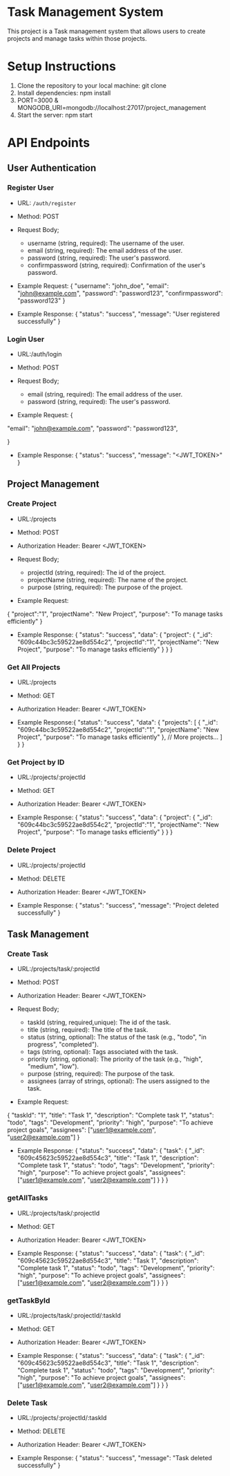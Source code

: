  # Task Management System 

 This project is a Task management system that allows users to create projects and manage tasks within those projects.
 
 # Setup Instructions
 
 1. Clone the repository to your local machine: git clone <repository-url>
 2. Install dependencies: npm install
 3. PORT=3000 &
    MONGODB_URI=mongodb://localhost:27017/project_management
 4. Start the server: npm start

 #  API Endpoints
 ## User Authentication
 ### Register User
 
 * URL: `/auth/register`
  
 * Method: POST
 * Request Body;
    * username (string, required): The username of the user.
    * email (string, required): The email address of the user.
    * password (string, required): The user's password.
    * confirmpassword (string, required): Confirmation of the user's password.
 *  Example Request:
  {
  "username": "john_doe",
  "email": "john@example.com",
  "password": "password123",
  "confirmpassword": "password123"
 }
  * Example Response: {
  "status": "success",
  "message": "User registered successfully"
}
### Login User
 
 * URL:/auth/login
  
 * Method: POST
 * Request Body;
  
    * email (string, required): The email address of the user.
    * password (string, required): The user's password.
  
 *  Example Request:
  {
 
  "email": "john@example.com",
  "password": "password123",
 
 }
  * Example Response: {
  "status": "success",
  "message": "<JWT_TOKEN>"
}
 ## Project Management
 ### Create Project

  * URL:/projects
  
 * Method: POST
 * Authorization Header: Bearer <JWT_TOKEN>
 * Request Body;
    * projectId (string, required): The id of the project.
    * projectName (string, required): The name of the project.
    * purpose (string, required): The purpose of the project.
  
 *  Example Request:

 { 
   "project":"1",
  "projectName": "New Project",
  "purpose": "To manage tasks efficiently"
}
  * Example Response: {
  "status": "success",
  "data": {
    "project": {
      "_id": "609c44bc3c59522ae8d554c2",
        "projectId":"1",
      "projectName": "New Project",
      "purpose": "To manage tasks efficiently"
    }
  }
}


 ### Get All Projects

  * URL:/projects
  
 * Method: GET
 * Authorization Header: Bearer <JWT_TOKEN>


  * Example Response:{
  "status": "success",
  "data": {
    "projects": [
      {
        "_id": "609c44bc3c59522ae8d554c2",
         "projectId":"1",
        "projectName": "New Project",
        "purpose": "To manage tasks efficiently"
      },
      // More projects...
    ]
  }
}

 ### Get Project by ID

  * URL:/projects/:projectId
  
 * Method: GET
 * Authorization Header: Bearer <JWT_TOKEN>

 * Example Response: {
  "status": "success",
  "data": {
    "project": {
      "_id": "609c44bc3c59522ae8d554c2",
      "projectId":"1",
      "projectName": "New Project",
      "purpose": "To manage tasks efficiently"
    }
  }
}
 ### Delete Project

  * URL:/projects/:projectId
  
 * Method: DELETE
 * Authorization Header: Bearer <JWT_TOKEN>

  
 * Example Response: {
  "status": "success",
  "message": "Project deleted successfully"
}

## Task Management
### Create Task
  * URL:/projects/task/:projectId
  
 * Method: POST
 * Authorization Header: Bearer <JWT_TOKEN>

 * Request Body;
    * taskId (string, required,unique): The id of the task.
    * title (string, required): The title of the task.
    * status (string, optional): The status of the task (e.g., "todo", "in progress", "completed").
    * tags (string, optional): Tags associated with the task.
    * priority (string, optional): The priority of the task (e.g., "high", "medium", "low").
    * purpose (string, required): The purpose of the task.
    * assignees (array of strings, optional): The users assigned to the task.
  
 *  Example Request:

{
  "taskId": "1",
  "title": "Task 1",
  "description": "Complete task 1",
  "status": "todo",
  "tags": "Development",
  "priority": "high",
  "purpose": "To achieve project goals",
  "assignees": ["user1@example.com", "user2@example.com"]
}
  * Example Response: {
  "status": "success",
  "data": {
    "task": {
      "_id": "609c45623c59522ae8d554c3",
      "title": "Task 1",
      "description": "Complete task 1",
      "status": "todo",
      "tags": "Development",
      "priority": "high",
      "purpose": "To achieve project goals",
      "assignees": ["user1@example.com", "user2@example.com"]
    }
  }
}
### getAllTasks
  * URL:/projects/task/:projectId
  
 * Method: GET
 * Authorization Header: Bearer <JWT_TOKEN>
 * Example Response: {
  "status": "success",
  "data": {
    "task": {
      "_id": "609c45623c59522ae8d554c3",
      "title": "Task 1",
      "description": "Complete task 1",
      "status": "todo",
      "tags": "Development",
      "priority": "high",
      "purpose": "To achieve project goals",
      "assignees": ["user1@example.com", "user2@example.com"]
    }
  }
}
### getTaskById
  * URL:/projects/task/:projectId/:taskId
  
 * Method: GET
 * Authorization Header: Bearer <JWT_TOKEN>
 * Example Response: {
  "status": "success",
  "data": {
    "task": {
      "_id": "609c45623c59522ae8d554c3",
      "title": "Task 1",
      "description": "Complete task 1",
      "status": "todo",
      "tags": "Development",
      "priority": "high",
      "purpose": "To achieve project goals",
      "assignees": ["user1@example.com", "user2@example.com"]
    }
  }
}

 ### Delete Task

  * URL:/projects/:projectId/:taskId
  
 * Method: DELETE
 * Authorization Header: Bearer <JWT_TOKEN>

  
 * Example Response: {
  "status": "success",
  "message": "Task deleted successfully"
}

